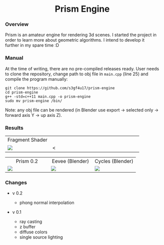 <h1 align="center">Prism Engine</h1>

<h3>Overview</h3>

Prism is an amateur engine for rendering 3d scenes. I started the project in order to learn more about geometric algorithms. I intend to develop it further in my spare time :D

<h3>Manual</h3>

At the time of writing, there are no pre-compiled releases ready. User needs to clone the repository, change path to obj file in `main.cpp` (line 25) and compile the program manually:

```
git clone https://github.com/s3gf4u17/prism-engine
cd prism-engine
g++ -std=c++11 main.cpp -o prism-engine
sudo mv prism-engine /bin/
```

Note: any obj file can be rendered (in Blender use export -> selected only -> forward axis Y -> up axis Z).

<h3>Results</h3>

<table width="100%">
  <tr>
  <td width="33.3%" align="center">Fragment Shader</td>
  <td width="33.3%" align="center"></td>
  <td width="33.3%" align="center"></td>
  </tr>
  <tr>
  <td width="33.3%"><img src="https://github.com/s3gf4u17/prism-engine/assets/86662946/6c25fa51-7de8-4997-9fb3-d330b15b3832"/></td>
  <td width="33.3%"><</td>
  <td width="33.3%"></td>
  </tr>
</table>

<table width="100%">
  <tr>
  <td width="33.3%" align="center">Prism 0.2</td>
  <td width="33.3%" align="center">Eevee (Blender)</td>
  <td width="33.3%" align="center">Cycles (Blender)</td>
  </tr>
  <tr>
  <td width="33.3%"><img src="https://github.com/s3gf4u17/prism-engine/assets/86662946/3a2bcbeb-88ac-44d5-92c6-399085887d66"/></td>
  <td width="33.3%"><img src="https://github.com/s3gf4u17/prism-engine/assets/86662946/b194885e-0ff8-41ea-8703-913d0cc16bef"/></td>
  <td width="33.3%"><img src="https://github.com/s3gf4u17/prism-engine/assets/86662946/e05d29d9-bb47-44ee-b8be-d06fee6e93b6"/></td>
  </tr>
</table>

<h3>Changes</h3>

- v 0.2
  - phong normal interpolation

- v 0.1
  - ray casting
  - z buffer
  - diffuse colors
  - single source lighting